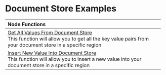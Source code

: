 # Document Store Examples

|Node Functions| 
|:--------------------------- |
|[Get All Values From Document Store ](./node-docstore-getAll) </br> This function will allow you to get all the key value pairs from your document store in a specific region|
|[Insert New Value Into Document Store](./node-docstore-newValue) </br> This function will allow you to insert a new value into your document store in a specific region|